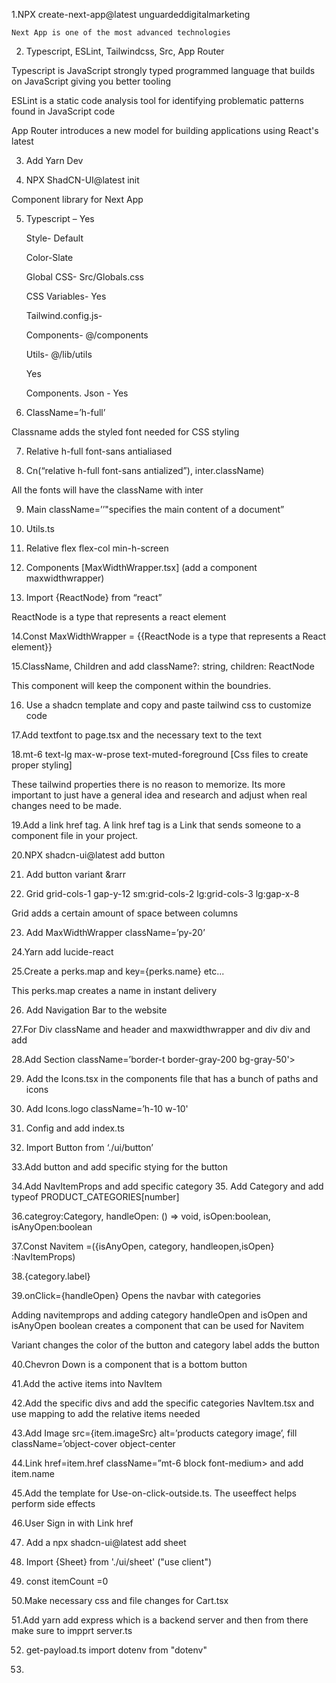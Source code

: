    1.NPX create-next-app@latest unguardeddigitalmarketing  

    Next App is one of the most advanced technologies   

  

2. Typescript, ESLint, Tailwindcss, Src, App Router   

Typescript is JavaScript strongly typed programmed language that builds on JavaScript giving you better tooling   

ESLint is a static code analysis tool for identifying problematic patterns found in JavaScript code  

App Router introduces a new model for building applications using React's latest  

  

3. Add Yarn Dev  

  

4. NPX ShadCN-UI@latest init  

Component library for Next App   

  

5. Typescript – Yes  

     Style- Default  

     Color-Slate  

     Global CSS- Src/Globals.css  

     CSS Variables- Yes  

     Tailwind.config.js-   

     Components- @/components  

     Utils- @/lib/utils  

     Yes  

     Components. Json - Yes  

  

6. ClassName=’h-full’  

Classname adds the styled font needed for CSS styling  

  

7. Relative h-full font-sans antialiased  

  

  

8. Cn(“relative h-full font-sans antialized”), inter.className)  

All the fonts will have the className with inter  

  

9. Main className=’’"specifies the main content of a document”  

  

  

10. Utils.ts  

  

  

11. Relative flex flex-col min-h-screen  

  

  

12. Components [MaxWidthWrapper.tsx] (add a component maxwidthwrapper)  

  

  

13. Import {ReactNode} from “react”  

  

  

ReactNode is a type that represents a react element 

  

14.Const MaxWidthWrapper = {{ReactNode is a type that represents a React element}}  

  

  

15.ClassName, Children and add className?: string, children: ReactNode  

This component will keep the component within the boundries.   

  

  

16. Use a shadcn template and copy and paste tailwind css to customize code  

  

  

17.Add textfont to page.tsx and the necessary text to the text  

  

  

18.mt-6 text-lg max-w-prose text-muted-foreground [Css files to create proper styling]  

These tailwind properties there is no reason to memorize. Its more important to just have a general idea and research and adjust when real changes need to be made.  

  

  

19.Add a link href tag. A link href tag is a Link that sends someone to a component file in your project.  

  

  

20.NPX shadcn-ui@latest add button  

  

21. Add button variant &rarr 

  

22.  Grid grid-cols-1 gap-y-12 sm:grid-cols-2 lg:grid-cols-3 lg:gap-x-8 

Grid adds a certain amount of space between columns 

  

23. Add MaxWidthWrapper className=’py-20’ 

  

24.Yarn add lucide-react 

  

25.Create a perks.map and key={perks.name} etc... 

  

This perks.map creates a name in instant delivery 

  

26. Add Navigation Bar to the website 

  

27.For Div className and header and maxwidthwrapper and div div and add <Link href=’/’> 

  

28.Add Section className=’border-t border-gray-200 bg-gray-50'> 

  

29. Add the Icons.tsx in the components file that has a bunch of paths and icons 

  

30. Add Icons.logo className=’h-10 w-10' 

  

31. Config and add index.ts 
 
32. Import Button from ‘./ui/button’ 
 
33.Add button and add specific stying for the button 
 
34.Add NavItemProps and add specific category 
35. Add Category and add typeof PRODUCT_CATEGORIES[number] 
 
36.categroy:Category, handleOpen: () => void, isOpen:boolean, isAnyOpen:boolean 
 
37.Const Navitem =({isAnyOpen, category, handleopen,isOpen} :NavItemProps) 

38.{category.label} 
 
39.onClick={handleOpen} 
Opens the navbar with categories 
 
Adding navitemprops and adding category handleOpen and isOpen and isAnyOpen boolean creates a component that can be used for Navitem 
 
Variant changes the color of the button and category label adds the button 
 
40.Chevron Down is a component that is a bottom button  
 
41.Add the active items into NavItem 
 
42.Add the specific divs and add the specific categories NavItem.tsx and use mapping to add the relative items needed 
 
43.Add Image src={item.imageSrc} alt=’products category image’, fill className=’object-cover object-center 
 
44.Link href=item.href className=”mt-6 block font-medium> and add item.name

45.Add the template for Use-on-click-outside.ts. The useeffect helps perform side effects 
 
46.User Sign in with Link href 

47. Add a npx shadcn-ui@latest add sheet

48. Import {Sheet} from './ui/sheet' ("use client")

49. const itemCount =0

50.Make necessary css and file changes for Cart.tsx

51.Add yarn add express which is a backend server and then from there make sure to impprt server.ts

52. get-payload.ts import dotenv from "dotenv"

53.

	 






 
